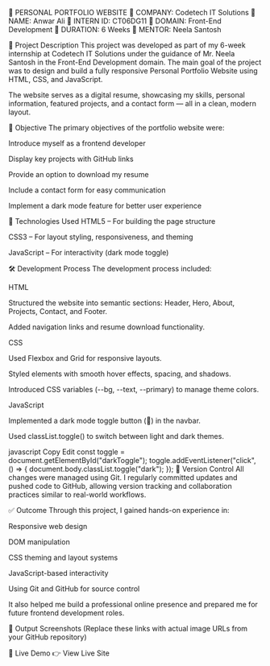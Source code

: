 💼 PERSONAL PORTFOLIO WEBSITE
🔹 COMPANY: Codetech IT Solutions
🔹 NAME: Anwar Ali
🔹 INTERN ID: CT06DG11
🔹 DOMAIN: Front-End Development
🔹 DURATION: 6 Weeks
🔹 MENTOR: Neela Santosh

📝 Project Description
This project was developed as part of my 6-week internship at Codetech IT Solutions under the guidance of Mr. Neela Santosh in the Front-End Development domain. The main goal of the project was to design and build a fully responsive Personal Portfolio Website using HTML, CSS, and JavaScript.

The website serves as a digital resume, showcasing my skills, personal information, featured projects, and a contact form — all in a clean, modern layout.

🎯 Objective
The primary objectives of the portfolio website were:

Introduce myself as a frontend developer

Display key projects with GitHub links

Provide an option to download my resume

Include a contact form for easy communication

Implement a dark mode feature for better user experience

🧱 Technologies Used
HTML5 – For building the page structure

CSS3 – For layout styling, responsiveness, and theming

JavaScript – For interactivity (dark mode toggle)

🛠️ Development Process
The development process included:

HTML

Structured the website into semantic sections: Header, Hero, About, Projects, Contact, and Footer.

Added navigation links and resume download functionality.

CSS

Used Flexbox and Grid for responsive layouts.

Styled elements with smooth hover effects, spacing, and shadows.

Introduced CSS variables (--bg, --text, --primary) to manage theme colors.

JavaScript

Implemented a dark mode toggle button (🌙) in the navbar.

Used classList.toggle() to switch between light and dark themes.

javascript
Copy
Edit
const toggle = document.getElementById("darkToggle");
toggle.addEventListener("click", () => {
  document.body.classList.toggle("dark");
});
🔁 Version Control
All changes were managed using Git.
I regularly committed updates and pushed code to GitHub, allowing version tracking and collaboration practices similar to real-world workflows.

✅ Outcome
Through this project, I gained hands-on experience in:

Responsive web design

DOM manipulation

CSS theming and layout systems

JavaScript-based interactivity

Using Git and GitHub for source control

It also helped me build a professional online presence and prepared me for future frontend development roles.

📸 Output Screenshots
(Replace these links with actual image URLs from your GitHub repository)





🔗 Live Demo
👉 View Live Site
